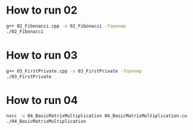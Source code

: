 # How to run 02

```bash
g++ 02_Fibonacci.cpp -o 02_Fibonacci -fopenmp
./02_Fibonacci
```

# How to run 03

```bash
g++ 03_FirstPrivate.cpp -o 03_FirstPrivate -fopenmp
./03_FirstPrivate
```

# How to run 04

```bash
nvcc -o 04_BasicMatrixMultiplication 04_BasicMatrixMultiplication.cu
./04_BasicMatrixMultiplication
```
